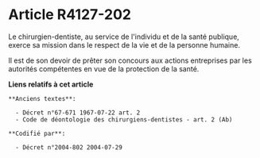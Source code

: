 # Article R4127-202

Le chirurgien-dentiste, au service de l'individu et de la santé publique, exerce sa mission dans le respect de la vie et de
la personne humaine.

Il est de son devoir de prêter son concours aux actions entreprises par les autorités compétentes en vue de la protection de
la santé.

**Liens relatifs à cet article**

	**Anciens textes**:

	  - Décret n°67-671 1967-07-22 art. 2
	  - Code de déontologie des chirurgiens-dentistes - art. 2 (Ab)

	**Codifié par**:

	  - Décret n°2004-802 2004-07-29
